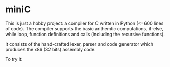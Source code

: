 # miniC
This is just a hobby project: a compiler for C written in Python (<=600 lines of code).
The compiler supports the basic arithemtic computations, if-else, while loop, function definitions and calls (including the recursive functions).

It consists of the hand-crafted lexer, parser and code generator which produces the x86 (32 bits) assembly code. 

To try it:

